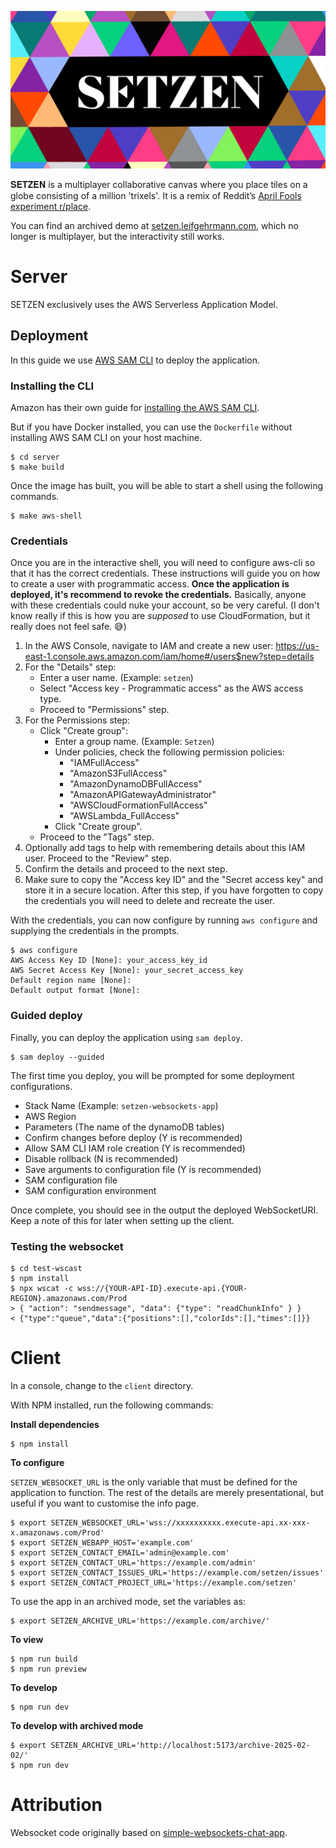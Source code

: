![SETZEN](setzen.png)

𝐒𝐄𝐓𝐙𝐄𝐍 is a multiplayer collaborative canvas where you place tiles on a globe
consisting of a million 'trixels'. It is a remix of Reddit’s [April Fools experiment r/place](https://en.wikipedia.org/wiki/R/place).

You can find an archived demo at [setzen.leifgehrmann.com](https://setzen.leifgehrmann.com/), which no longer is multiplayer, but the interactivity still works.

# Server

SETZEN exclusively uses the AWS Serverless Application Model.

## Deployment

In this guide we use [AWS SAM CLI] to deploy the application.

### Installing the CLI

Amazon has their own guide for [installing the AWS SAM CLI].

But if you have Docker installed, you can use the `Dockerfile` without
installing AWS SAM CLI on your host machine.

```
$ cd server
$ make build
```

Once the image has built, you will be able to start a shell using the following commands.

```
$ make aws-shell
```

### Credentials

Once you are in the interactive shell, you will need to configure aws-cli so
that it has the correct credentials. These instructions will guide you on how
to create a user with programmatic access. **Once the application is deployed,
it's recommend to revoke the credentials.** Basically, anyone with these
credentials could nuke your account, so be very careful. (I don't know really
if this is how you are _supposed_ to use CloudFormation, but it really does
not feel safe. 😅)

1. In the AWS Console, navigate to IAM and create a new user:
   https://us-east-1.console.aws.amazon.com/iam/home#/users$new?step=details
2. For the "Details" step:
    * Enter a user name. (Example: `setzen`)
    * Select "Access key - Programmatic access" as the AWS access type.
    * Proceed to "Permissions" step.
3. For the Permissions step:
    * Click "Create group":
        * Enter a group name. (Example: `Setzen`)
        * Under policies, check the following permission policies:
           * "IAMFullAccess"
           * "AmazonS3FullAccess"
           * "AmazonDynamoDBFullAccess"
           * "AmazonAPIGatewayAdministrator"
           * "AWSCloudFormationFullAccess"
           * "AWSLambda_FullAccess"
        * Click "Create group".
    * Proceed to the "Tags" step.
4. Optionally add tags to help with remembering details about this IAM user.
   Proceed to the "Review" step.
5. Confirm the details and proceed to the next step.
6. Make sure to copy the "Access key ID" and the "Secret access key" and
   store it in a secure location. After this step, if you have forgotten
   to copy the credentials you will need to delete and recreate the user.

With the credentials, you can now configure by running `aws configure`
and supplying the credentials in the prompts.

```
$ aws configure
AWS Access Key ID [None]: your_access_key_id
AWS Secret Access Key [None]: your_secret_access_key
Default region name [None]: 
Default output format [None]: 
```

### Guided deploy

Finally, you can deploy the application using `sam deploy`.

```
$ sam deploy --guided
```

The first time you deploy, you will be prompted for some deployment
configurations.

* Stack Name (Example: `setzen-websockets-app`)
* AWS Region
* Parameters (The name of the dynamoDB tables)
* Confirm changes before deploy (Y is recommended)
* Allow SAM CLI IAM role creation (Y is recommended)
* Disable rollback (N is recommended)
* Save arguments to configuration file (Y is recommended)
* SAM configuration file
* SAM configuration environment

Once complete, you should see in the output the deployed WebSocketURI.
Keep a note of this for later when setting up the client.

### Testing the websocket

```
$ cd test-wscast
$ npm install
$ npx wscat -c wss://{YOUR-API-ID}.execute-api.{YOUR-REGION}.amazonaws.com/Prod
> { "action": "sendmessage", "data": {"type": "readChunkInfo" } }
< {"type":"queue","data":{"positions":[],"colorIds":[],"times":[]}}
```

# Client

In a console, change to the `client` directory.

With NPM installed, run the following commands:

**Install dependencies**

```
$ npm install
```

**To configure**

`SETZEN_WEBSOCKET_URL` is the only variable that must be defined for the
application to function. The rest of the details are merely presentational,
but useful if you want to customise the info page.

```
$ export SETZEN_WEBSOCKET_URL='wss://xxxxxxxxxx.execute-api.xx-xxx-x.amazonaws.com/Prod'
$ export SETZEN_WEBAPP_HOST='example.com'
$ export SETZEN_CONTACT_EMAIL='admin@example.com'
$ export SETZEN_CONTACT_URL='https://example.com/admin'
$ export SETZEN_CONTACT_ISSUES_URL='https://example.com/setzen/issues'
$ export SETZEN_CONTACT_PROJECT_URL='https://example.com/setzen'
```

To use the app in an archived mode, set the variables as:

```
$ export SETZEN_ARCHIVE_URL='https://example.com/archive/'
```

**To view**

```
$ npm run build
$ npm run preview
```

**To develop**

```
$ npm run dev
```

**To develop with archived mode**

```
$ export SETZEN_ARCHIVE_URL='http://localhost:5173/archive-2025-02-02/'
$ npm run dev
```

# Attribution

Websocket code originally based on [simple-websockets-chat-app].

[simple-websockets-chat-app]: https://github.com/aws-samples/simple-websockets-chat-app
[AWS SAM CLI]: https://docs.aws.amazon.com/serverless-application-model/latest/developerguide/serverless-sam-reference.html
[installing the AWS SAM CLI]: https://docs.aws.amazon.com/serverless-application-model/latest/developerguide/serverless-sam-cli-install.html
[correct credentials]: https://docs.aws.amazon.com/serverless-application-model/latest/developerguide/serverless-getting-started-set-up-credentials.html
